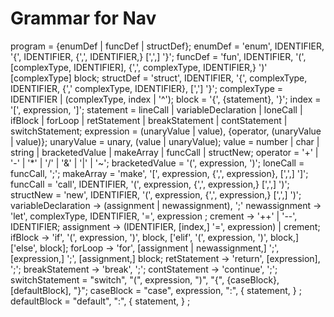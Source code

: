 # Grammar for Nav
program = {enumDef | funcDef | structDef};
enumDef = 'enum', IDENTIFIER, '{', IDENTIFIER, {',', IDENTIFIER,} [',',] '}';
funcDef = 'fun', IDENTIFIER, '(', [complexType, IDENTIFIER], {',', complexType, IDENTIFIER,} ')' [complexType] block;
structDef = 'struct', IDENTIFIER, '{', complexType, IDENTIFIER, {',' complexType, IDENTIFIER}, [','] '}';
complexType = IDENTIFIER | (complexType, index | '^');
block = '{', {statement}, '}';
index = '[', expression, ']';
statement = lineCall | variableDeclaration | loneCall | ifBlock | forLoop | retStatement | breakStatement | contStatement | switchStatement;
expression = (unaryValue | value), {operator, (unaryValue | value)};
unaryValue = unary, (value | unaryValue);
value = number | char | string | bracketedValue | makeArray | funcCall | structNew;
operator = '+' | '-' | '*' | '/' | '&' | '|' | '~';
bracketedValue = '(', expression, ')';
loneCall = funcCall, ';';
makeArray = 'make', '[', expression, {',', expression}, [',',] ']';
funcCall = 'call', IDENTIFIER, '(', expression, {',', expression,} [',',] ')';
structNew = 'new', IDENTIFIER, '(', expression, {',', expression,} [',',] ')';
variableDeclaration -> (assignment | newassignment), ';'
newassignment -> 'let', complexType, IDENTIFIER, '=', expression ;
crement -> '++' | '--', IDENTIFIER;
assignment -> (IDENTIFIER, [index,] '=', expression) | crement;
ifBlock -> 'if', '(', expression, ')', block, ['elif', '(', expression, ')', block,] ['else', block];
forLoop -> 'for', [assignment | newassignment,] ';', [expression,] ';', [assignment,] block;
retStatement -> 'return', [expression], ';';
breakStatement -> 'break', ';';
contStatement -> 'continue', ';';
switchStatement = "switch", "(", expression, ")", "{", {caseBlock}, [defaultBlock], "}";
caseBlock = "case", expression, ":", { statement, } ;
defaultBlock = "default", ":", { statement, } ;
